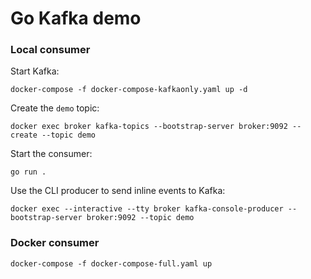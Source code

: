 # Go Kafka demo

### Local consumer

Start Kafka:

```
docker-compose -f docker-compose-kafkaonly.yaml up -d
```

Create the `demo` topic:

```
docker exec broker kafka-topics --bootstrap-server broker:9092 --create --topic demo
```

Start the consumer:

```
go run .
```

Use the CLI producer to send inline events to Kafka:

```
docker exec --interactive --tty broker kafka-console-producer --bootstrap-server broker:9092 --topic demo
```

### Docker consumer



```
docker-compose -f docker-compose-full.yaml up
```
